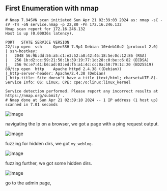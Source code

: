 ## First Enumeration with nmap 

```shell
# Nmap 7.94SVN scan initiated Sun Apr 21 02:39:03 2024 as: nmap -sC -sV -T4 -oN service.nmap -p 22,80 -Pn 172.16.246.132
Nmap scan report for 172.16.246.132
Host is up (0.00036s latency).

PORT   STATE SERVICE VERSION
22/tcp open  ssh     OpenSSH 7.9p1 Debian 10+deb10u2 (protocol 2.0)
| ssh-hostkey: 
|   2048 56:9b:dd:56:a5:c1:e3:52:a8:42:46:18:5e:0c:12:86 (RSA)
|   256 1b:d2:cc:59:21:50:1b:39:19:77:1d:28:c0:be:c6:82 (ECDSA)
|_  256 9c:e7:41:b6:ad:03:ed:f5:a1:4c:cc:0a:50:79:1c:20 (ED25519)
80/tcp open  http    Apache httpd 2.4.38 ((Debian))
|_http-server-header: Apache/2.4.38 (Debian)
|_http-title: Site doesn't have a title (text/html; charset=UTF-8).
Service Info: OS: Linux; CPE: cpe:/o:linux:linux_kernel

Service detection performed. Please report any incorrect results at https://nmap.org/submit/ .
# Nmap done at Sun Apr 21 02:39:10 2024 -- 1 IP address (1 host up) scanned in 7.01 seconds
```

![image](https://github.com/n16hth4wk07/n16hth4wk07.github.io/assets/87468669/933d9107-a6d5-45a3-9b3e-7900b1affaf0)

navigating the Ip on a browser, we got a page with a ping request output. 

![image](https://github.com/n16hth4wk07/n16hth4wk07.github.io/assets/87468669/7fbd1456-b381-4da7-95e5-472d3f2af699)

fuzzing for hidden dirs, we got `my_weblog`. 

![image](https://github.com/n16hth4wk07/n16hth4wk07.github.io/assets/87468669/2b1bfcd4-17ec-4096-b57a-52237d413069)

fuzzing further, we got some hidden dirs. 

![image](https://github.com/n16hth4wk07/n16hth4wk07.github.io/assets/87468669/1c62b2dd-640f-441a-a55e-fef99f2fdd94)

go to the admin page, 

